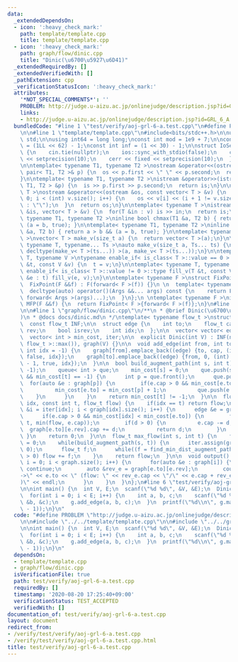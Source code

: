 ```yaml
---
data:
  _extendedDependsOn:
  - icon: ':heavy_check_mark:'
    path: template/template.cpp
    title: template/template.cpp
  - icon: ':heavy_check_mark:'
    path: graph/flow/dinic.cpp
    title: "Dinic(\u6700\u5927\u6D41)"
  _extendedRequiredBy: []
  _extendedVerifiedWith: []
  _pathExtension: cpp
  _verificationStatusIcon: ':heavy_check_mark:'
  attributes:
    '*NOT_SPECIAL_COMMENTS*': ''
    PROBLEM: http://judge.u-aizu.ac.jp/onlinejudge/description.jsp?id=GRL_6_A
    links:
    - http://judge.u-aizu.ac.jp/onlinejudge/description.jsp?id=GRL_6_A
  bundledCode: "#line 1 \"test/verify/aoj-grl-6-a.test.cpp\"\n#define PROBLEM \"http://judge.u-aizu.ac.jp/onlinejudge/description.jsp?id=GRL_6_A\"\
    \n\n#line 1 \"template/template.cpp\"\n#include<bits/stdc++.h>\n\nusing namespace\
    \ std;\n\nusing int64 = long long;\nconst int mod = 1e9 + 7;\n\nconst int64 infll\
    \ = (1LL << 62) - 1;\nconst int inf = (1 << 30) - 1;\n\nstruct IoSetup {\n  IoSetup()\
    \ {\n    cin.tie(nullptr);\n    ios::sync_with_stdio(false);\n    cout << fixed\
    \ << setprecision(10);\n    cerr << fixed << setprecision(10);\n  }\n} iosetup;\n\
    \n\ntemplate< typename T1, typename T2 >\nostream &operator<<(ostream &os, const\
    \ pair< T1, T2 >& p) {\n  os << p.first << \" \" << p.second;\n  return os;\n\
    }\n\ntemplate< typename T1, typename T2 >\nistream &operator>>(istream &is, pair<\
    \ T1, T2 > &p) {\n  is >> p.first >> p.second;\n  return is;\n}\n\ntemplate< typename\
    \ T >\nostream &operator<<(ostream &os, const vector< T > &v) {\n  for(int i =\
    \ 0; i < (int) v.size(); i++) {\n    os << v[i] << (i + 1 != v.size() ? \" \"\
    \ : \"\");\n  }\n  return os;\n}\n\ntemplate< typename T >\nistream &operator>>(istream\
    \ &is, vector< T > &v) {\n  for(T &in : v) is >> in;\n  return is;\n}\n\ntemplate<\
    \ typename T1, typename T2 >\ninline bool chmax(T1 &a, T2 b) { return a < b &&\
    \ (a = b, true); }\n\ntemplate< typename T1, typename T2 >\ninline bool chmin(T1\
    \ &a, T2 b) { return a > b && (a = b, true); }\n\ntemplate< typename T = int64\
    \ >\nvector< T > make_v(size_t a) {\n  return vector< T >(a);\n}\n\ntemplate<\
    \ typename T, typename... Ts >\nauto make_v(size_t a, Ts... ts) {\n  return vector<\
    \ decltype(make_v< T >(ts...)) >(a, make_v< T >(ts...));\n}\n\ntemplate< typename\
    \ T, typename V >\ntypename enable_if< is_class< T >::value == 0 >::type fill_v(T\
    \ &t, const V &v) {\n  t = v;\n}\n\ntemplate< typename T, typename V >\ntypename\
    \ enable_if< is_class< T >::value != 0 >::type fill_v(T &t, const V &v) {\n  for(auto\
    \ &e : t) fill_v(e, v);\n}\n\ntemplate< typename F >\nstruct FixPoint : F {\n\
    \  FixPoint(F &&f) : F(forward< F >(f)) {}\n \n  template< typename... Args >\n\
    \  decltype(auto) operator()(Args &&... args) const {\n    return F::operator()(*this,\
    \ forward< Args >(args)...);\n  }\n};\n \ntemplate< typename F >\ninline decltype(auto)\
    \ MFP(F &&f) {\n  return FixPoint< F >{forward< F >(f)};\n}\n#line 4 \"test/verify/aoj-grl-6-a.test.cpp\"\
    \n\n#line 1 \"graph/flow/dinic.cpp\"\n/**\n * @brief Dinic(\u6700\u5927\u6D41\
    )\n * @docs docs/dinic.md\n */\ntemplate< typename flow_t >\nstruct Dinic {\n\
    \  const flow_t INF;\n\n  struct edge {\n    int to;\n    flow_t cap;\n    int\
    \ rev;\n    bool isrev;\n    int idx;\n  };\n\n  vector< vector< edge > > graph;\n\
    \  vector< int > min_cost, iter;\n\n  explicit Dinic(int V) : INF(numeric_limits<\
    \ flow_t >::max()), graph(V) {}\n\n  void add_edge(int from, int to, flow_t cap,\
    \ int idx = -1) {\n    graph[from].emplace_back((edge) {to, cap, (int) graph[to].size(),\
    \ false, idx});\n    graph[to].emplace_back((edge) {from, 0, (int) graph[from].size()\
    \ - 1, true, idx});\n  }\n\n  bool build_augment_path(int s, int t) {\n    min_cost.assign(graph.size(),\
    \ -1);\n    queue< int > que;\n    min_cost[s] = 0;\n    que.push(s);\n    while(!que.empty()\
    \ && min_cost[t] == -1) {\n      int p = que.front();\n      que.pop();\n    \
    \  for(auto &e : graph[p]) {\n        if(e.cap > 0 && min_cost[e.to] == -1) {\n\
    \          min_cost[e.to] = min_cost[p] + 1;\n          que.push(e.to);\n    \
    \    }\n      }\n    }\n    return min_cost[t] != -1;\n  }\n\n  flow_t find_min_dist_augment_path(int\
    \ idx, const int t, flow_t flow) {\n    if(idx == t) return flow;\n    for(int\
    \ &i = iter[idx]; i < graph[idx].size(); i++) {\n      edge &e = graph[idx][i];\n\
    \      if(e.cap > 0 && min_cost[idx] < min_cost[e.to]) {\n        flow_t d = find_min_dist_augment_path(e.to,\
    \ t, min(flow, e.cap));\n        if(d > 0) {\n          e.cap -= d;\n        \
    \  graph[e.to][e.rev].cap += d;\n          return d;\n        }\n      }\n   \
    \ }\n    return 0;\n  }\n\n  flow_t max_flow(int s, int t) {\n    flow_t flow\
    \ = 0;\n    while(build_augment_path(s, t)) {\n      iter.assign(graph.size(),\
    \ 0);\n      flow_t f;\n      while((f = find_min_dist_augment_path(s, t, INF))\
    \ > 0) flow += f;\n    }\n    return flow;\n  }\n\n  void output() {\n    for(int\
    \ i = 0; i < graph.size(); i++) {\n      for(auto &e : graph[i]) {\n        if(e.isrev)\
    \ continue;\n        auto &rev_e = graph[e.to][e.rev];\n        cout << i << \"\
    ->\" << e.to << \" (flow: \" << rev_e.cap << \"/\" << e.cap + rev_e.cap << \"\
    )\" << endl;\n      }\n    }\n  }\n};\n#line 6 \"test/verify/aoj-grl-6-a.test.cpp\"\
    \n\nint main() {\n  int V, E;\n  scanf(\"%d %d\", &V, &E);\n  Dinic< int > g(V);\n\
    \  for(int i = 0; i < E; i++) {\n    int a, b, c;\n    scanf(\"%d %d %d\", &a,\
    \ &b, &c);\n    g.add_edge(a, b, c);\n  }\n  printf(\"%d\\n\", g.max_flow(0, V\
    \ - 1));\n}\n"
  code: "#define PROBLEM \"http://judge.u-aizu.ac.jp/onlinejudge/description.jsp?id=GRL_6_A\"\
    \n\n#include \"../../template/template.cpp\"\n\n#include \"../../graph/flow/dinic.cpp\"\
    \n\nint main() {\n  int V, E;\n  scanf(\"%d %d\", &V, &E);\n  Dinic< int > g(V);\n\
    \  for(int i = 0; i < E; i++) {\n    int a, b, c;\n    scanf(\"%d %d %d\", &a,\
    \ &b, &c);\n    g.add_edge(a, b, c);\n  }\n  printf(\"%d\\n\", g.max_flow(0, V\
    \ - 1));\n}\n"
  dependsOn:
  - template/template.cpp
  - graph/flow/dinic.cpp
  isVerificationFile: true
  path: test/verify/aoj-grl-6-a.test.cpp
  requiredBy: []
  timestamp: '2020-08-20 17:25:40+09:00'
  verificationStatus: TEST_ACCEPTED
  verifiedWith: []
documentation_of: test/verify/aoj-grl-6-a.test.cpp
layout: document
redirect_from:
- /verify/test/verify/aoj-grl-6-a.test.cpp
- /verify/test/verify/aoj-grl-6-a.test.cpp.html
title: test/verify/aoj-grl-6-a.test.cpp
---
```

